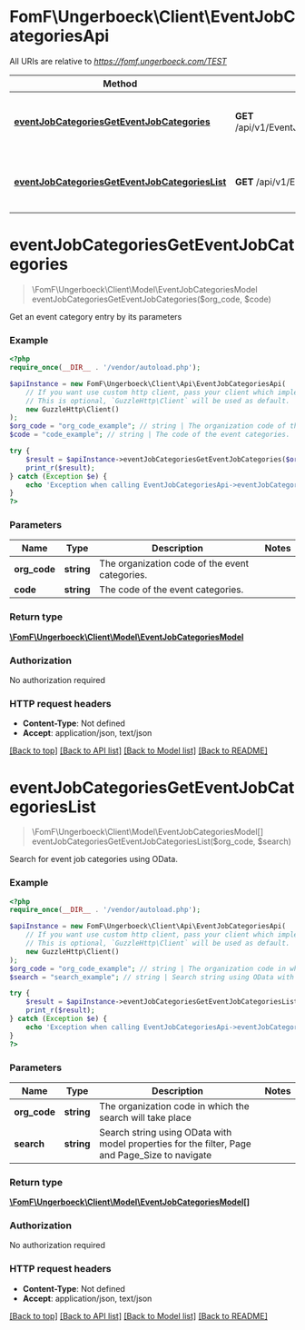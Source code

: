 # FomF\Ungerboeck\Client\EventJobCategoriesApi

All URIs are relative to *https://fomf.ungerboeck.com/TEST*

Method | HTTP request | Description
------------- | ------------- | -------------
[**eventJobCategoriesGetEventJobCategories**](EventJobCategoriesApi.md#eventJobCategoriesGetEventJobCategories) | **GET** /api/v1/EventJobCategories/{OrgCode}/{Code} | Get an event category entry by its parameters
[**eventJobCategoriesGetEventJobCategoriesList**](EventJobCategoriesApi.md#eventJobCategoriesGetEventJobCategoriesList) | **GET** /api/v1/EventJobCategories/{OrgCode} | Search for event job categories using OData.


# **eventJobCategoriesGetEventJobCategories**
> \FomF\Ungerboeck\Client\Model\EventJobCategoriesModel eventJobCategoriesGetEventJobCategories($org_code, $code)

Get an event category entry by its parameters

### Example
```php
<?php
require_once(__DIR__ . '/vendor/autoload.php');

$apiInstance = new FomF\Ungerboeck\Client\Api\EventJobCategoriesApi(
    // If you want use custom http client, pass your client which implements `GuzzleHttp\ClientInterface`.
    // This is optional, `GuzzleHttp\Client` will be used as default.
    new GuzzleHttp\Client()
);
$org_code = "org_code_example"; // string | The organization code of the event categories.
$code = "code_example"; // string | The code of the event categories.

try {
    $result = $apiInstance->eventJobCategoriesGetEventJobCategories($org_code, $code);
    print_r($result);
} catch (Exception $e) {
    echo 'Exception when calling EventJobCategoriesApi->eventJobCategoriesGetEventJobCategories: ', $e->getMessage(), PHP_EOL;
}
?>
```

### Parameters

Name | Type | Description  | Notes
------------- | ------------- | ------------- | -------------
 **org_code** | **string**| The organization code of the event categories. |
 **code** | **string**| The code of the event categories. |

### Return type

[**\FomF\Ungerboeck\Client\Model\EventJobCategoriesModel**](../Model/EventJobCategoriesModel.md)

### Authorization

No authorization required

### HTTP request headers

 - **Content-Type**: Not defined
 - **Accept**: application/json, text/json

[[Back to top]](#) [[Back to API list]](../../README.md#documentation-for-api-endpoints) [[Back to Model list]](../../README.md#documentation-for-models) [[Back to README]](../../README.md)

# **eventJobCategoriesGetEventJobCategoriesList**
> \FomF\Ungerboeck\Client\Model\EventJobCategoriesModel[] eventJobCategoriesGetEventJobCategoriesList($org_code, $search)

Search for event job categories using OData.

### Example
```php
<?php
require_once(__DIR__ . '/vendor/autoload.php');

$apiInstance = new FomF\Ungerboeck\Client\Api\EventJobCategoriesApi(
    // If you want use custom http client, pass your client which implements `GuzzleHttp\ClientInterface`.
    // This is optional, `GuzzleHttp\Client` will be used as default.
    new GuzzleHttp\Client()
);
$org_code = "org_code_example"; // string | The organization code in which the search will take place
$search = "search_example"; // string | Search string using OData with model properties for the filter, Page and Page_Size to navigate

try {
    $result = $apiInstance->eventJobCategoriesGetEventJobCategoriesList($org_code, $search);
    print_r($result);
} catch (Exception $e) {
    echo 'Exception when calling EventJobCategoriesApi->eventJobCategoriesGetEventJobCategoriesList: ', $e->getMessage(), PHP_EOL;
}
?>
```

### Parameters

Name | Type | Description  | Notes
------------- | ------------- | ------------- | -------------
 **org_code** | **string**| The organization code in which the search will take place |
 **search** | **string**| Search string using OData with model properties for the filter, Page and Page_Size to navigate |

### Return type

[**\FomF\Ungerboeck\Client\Model\EventJobCategoriesModel[]**](../Model/EventJobCategoriesModel.md)

### Authorization

No authorization required

### HTTP request headers

 - **Content-Type**: Not defined
 - **Accept**: application/json, text/json

[[Back to top]](#) [[Back to API list]](../../README.md#documentation-for-api-endpoints) [[Back to Model list]](../../README.md#documentation-for-models) [[Back to README]](../../README.md)

